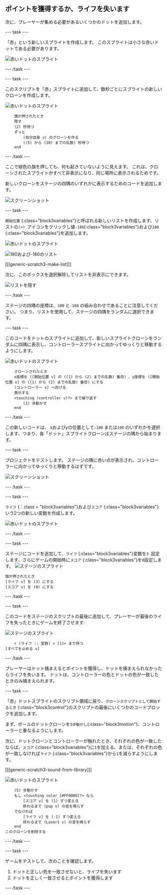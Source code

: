 ## ポイントを獲得するか、ライフを失います

次に、プレーヤーが集める必要があるいくつかのドットを追加します。

\--- task \---

「赤」という新しいスプライトを作成します。 このスプライトは小さな赤いドットである必要があります。

![赤いドットのスプライト](images/dots-red.png)

\--- /task \---

\--- task \---

このスクリプトを「赤」スプライトに追加して、数秒ごとにスプライトの新しいクローンを作成します。

![赤いドットのスプライト](images/red-sprite.png)

```blocks3
    旗が押されたとき
    隠す
    (2) 秒待つ
    ずっと 
        (自分自身 v) のクローンを作る
        ((5) から (10) までの乱数) 秒待つ
    end
```

\--- /task \---

ここで緑色の旗を押しても、何も起きていないように見えます。 これは、クローンされたスプライトがすべて非表示になり、同じ場所に表示されるためです。

新しいクローンをステージの四隅のいずれかに表示するためのコードを追加します。

![スクリーンショット](images/dots-start.png)

\--- task \---

`開始位置` {:class="block3variables"}と呼ばれる新しいリストを作成します、リストの`(+) `アイコンをクリックし値`-180`{:class="block3variables"}および`180` {:class="block3variables"}を追加します。

![赤いドットのスプライト](images/red-sprite.png)

![180および-180のリスト](images/dots-list.png)

[[[generic-scratch3-make-list]]]

次に、このボックスを選択解除してリストを非表示にできます。

![リストを隠す](images/hide-list.png)

\--- /task \---

ステージの四隅の座標は、`180` と`-180` の組み合わせであることに注意してください。 つまり、リストを使用して、ステージの四隅をランダムに選択できます。

\--- task \---

このコードをドットのスプライトに追加して、新しいスプライトクローンをランダムに四隅に表示し、コントローラースプライトに向かってゆっくりと移動するようにします。

![赤いドットのスプライト](images/red-sprite.png)

```blocks3
    クローンされたとき
    x座標を ([開始位置 v] の ((1) から (2) までの乱数) 番目) 、y座標を ([開始位置 v] の ((1) から (2) までの乱数) 番目) にする
    (コントローラー v) へ向ける
    表示する
    <touching (controller v)?> まで繰り返す 
        (1) 歩動かす
    end
```

\--- /task \---

この新しいコードは、 xおよびyの位置として`-180` または`180` のいずれかを選択します、つまり、各「ドット」スプライトクローンはステージの隅から始まります。

\--- task \---

プロジェクトをテストします。 ステージの隅に赤い点が表示され、コントローラーに向かってゆっくりと移動するはずです。

![スクリーンショット](images/dots-red-test.png)

\--- /task \---

\--- task \---

`ライフ` {：class = "block3variables"}および`スコア` {:class="block3variables"}いう2つの新しい変数を作成します。

![赤いドットのスプライト](images/red-sprite.png)

\--- /task \---

\--- task \---

ステージにコードを追加して、`ライフ` {:class="block3variables"}変数を`3 `設定します、さらにゲームの開始時に`スコア` {:class="block3variables"}を`0`設定します。 ![ステージのスプライト](images/stage-sprite.png)

```blocks3
旗が押されたとき
[ライフ v] を (3) にする
[スコア v] を (0) にする
```

\--- /task \---

\--- task \---

このコードをステージのスクリプトの最後に追加して、プレーヤーが最後のライフを失ったときにゲームを終了させます:

![ステージのスプライト](images/stage-sprite.png)

```blocks3
    < (ライフ :: 変数) < [1]> まで待つ
[すべてを止める v]
```

\--- /task \---

プレーヤーはドット捕まえるとポイントを獲得し、ドットを捕まえられなかったらライフを失います。 ドットは、コントローラーの色とドットの色が一致したときのみ捕まえられます。

\--- task \---

「赤」ドットスプライトのスクリプト領域に戻り、`クローンスクリプトとして開始するとき` {:class="block3control"}のスクリプトの最後にいくつかのコードブロックを追加します。

まず、ボールのドットクローンを`5歩動かし`{:class="block3motion"}、コントローラーと重なるようにします。

次に、ドットクローンとコントローラーが触れたとき、それぞれの色が一致したならば、`スコア` {:class="block3variables"}に`1`を加える、または、それぞれの色が一致しなければ`ライフ` {:class="block3variables"}から`1`を減らすようにします。

[[[generic-scratch3-sound-from-library]]]

![赤いドットのスプライト](images/red-sprite.png)

```blocks3
    (5) 歩動かす
    もし <touching color [#FF0000]?> なら 
        [スコア v] を (1) ずつ変える
        終わるまで (pop v) の音を鳴らす
    でなければ 
        [ライフ v] を (-1) ずつ変える
        終わるまで (Laser1 v) の音を鳴らす
    end
このクローンを削除する
```

\--- /task \---

\--- task \---

ゲームをテストして、次のことを確認します。

1. ドットと正しい色を一致させないと、ライフを失います
2. ドットを正しく一致させるとポイントを獲得します

\--- /task \---